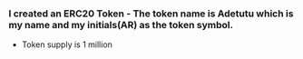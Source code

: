 
### I created an ERC20 Token - The token name is Adetutu which is my name and my initials(AR) as the token symbol.

- Token supply is 1 million